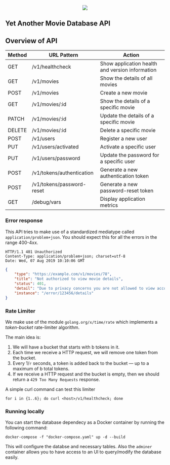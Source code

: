 <p align="center">
  <a href="https://github.com/PeteGabriel/yamda_go/actions?query=workflow%3ATest">
    <img src="https://img.shields.io/github/workflow/status/PeteGabriel/yamda_go/Test?label=%F0%9F%A7%AA%20tests&style=flat&color=75C46B">
  </a>    
</p>


## Yet Another Movie Database API 


## Overview of API

| Method | URL Pattern               | Action                                          |
|--------|---------------------------|-------------------------------------------------|
| GET    | /v1/healthcheck           | Show application health and version information |
| GET    | /v1/movies                | Show the details of all movies                  |
| POST   | /v1/movies                | Create a new movie                              |
| GET    | /v1/movies/:id            | Show the details of a specific movie            |
| PATCH  | /v1/movies/:id            | Update the details of a specific movie          |
| DELETE | /v1/movies/:id            | Delete a specific movie                         |
| POST   | /v1/users                 | Register a new user                             |
| PUT    | /v1/users/activated       | Activate a specific user                        |
| PUT    | /v1/users/password        | Update the password for a specific user         |
| POST   | /v1/tokens/authentication | Generate a new authentication token             |
| POST   | /v1/tokens/password-reset | Generate a new password-reset token             |
| GET    | /debug/vars               | Display application metrics                     |


### Error response

This API tries to make use of a standardized mediatype called `application/problem+json`. You should expect this for all
the errors in the range 400-4xx.
```
HTTP/1.1 401 Unauthorized
Content-Type: application/problem+json; charset=utf-8
Date: Wed, 07 Aug 2019 10:10:06 GMT
```

```json
{
    "type": "https://example.com/v1/movies/78",
    "title": "Not authorized to view movie details",
    "status": 401,
    "detail": "Due to privacy concerns you are not allowed to view account details of others.",
    "instance": "/error/123456/details"
}
```

### Rate Limiter

We make use of the module `golang.org/x/time/rate` which implements a _token-bucket_ rate-limiter algorithm.

The main idea is:

1. We will have a bucket that starts with b tokens in it.
2. Each time we receive a HTTP request, we will remove one token from the bucket.
3. Every 1/`r` seconds, a token is added back to the bucket — up to a maximum of b total
tokens.
4. If we receive a HTTP request and the bucket is empty, then we should return a
`429 Too Many Requests` response.

A simple curl command can test this limiter

```
for i in {1..6}; do curl <host>/v1/healthcheck; done
```

### Running locally

You can start the database dependecy as a Docker container by running the following command:

```
docker-compose -f "docker-compose.yaml" up -d --build
```

This will configure the databse and necessary tables. Also the `adminer` container allows you to have access to an UI to query/modify the database easily.